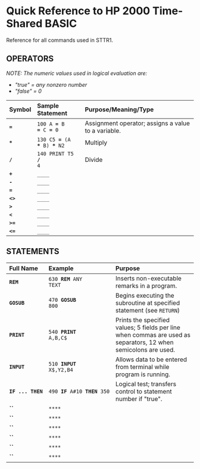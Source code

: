 # Quick Reference to HP 2000 Time-Shared BASIC

Reference for all commands used in STTR1.

## OPERATORS

_NOTE: The numeric values used in logical evaluation are:_
* _"true" = any nonzero number_
* _"false" = 0_

|Symbol|Sample Statement|Purpose/Meaning/Type|
|:---|:---|:---|
|__`=`__ |<code>100 A __=__ B __=__ C __=__ 0</code>|Assignment operator; assigns a value to a variable.|
|__`*`__ |<code>130 C5 __=__ (A __*__ B) __*__ N2</code>|Multiply|
|__`/`__ |<code>140 PRINT T5 __/__ 4<code>|Divide|
|__`+`__ |<code>____<code>||
|__`-`__ |<code>____<code>||
|__`=`__ |<code>____<code>||
|__`<>`__ |<code>____<code>||
|__`>`__ |<code>____<code>||
|__`<`__ |<code>____<code>||
|__`>=`__ |<code>____<code>||
|__`<=`__ |<code>____<code>||

## STATEMENTS

|Full Name|Example|Purpose|
|:---|:---|:---|
|**`REM`** |<code>630 **REM** ANY TEXT</code>|Inserts non-executable remarks in a program.||
|**`GOSUB`** |<code>470 **GOSUB** 800</code>|Begins executing the subroutine at specified statement (see `RETURN`)|
|**`PRINT`** |<code>540 **PRINT** A,B,C$</code>|Prints the specified values; 5 fields per line when commas are used as separators, 12 when semicolons are used.|
|**`INPUT`** |<code>510 **INPUT** X$,Y2,B4</code>|Allows data to be entered from terminal while program is running.|
|<code>**IF&nbsp;...&nbsp;THEN**</code> |<code>490&nbsp;**IF**&nbsp;A#10&nbsp;**THEN**&nbsp;350</code>|Logical test; transfers control to statement number if "true".|
|**``** |<code>****</code>||
|**``** |<code>****</code>||
|**``** |<code>****</code>||
|**``** |<code>****</code>||
|**``** |<code>****</code>||
|**``** |<code>****</code>||
